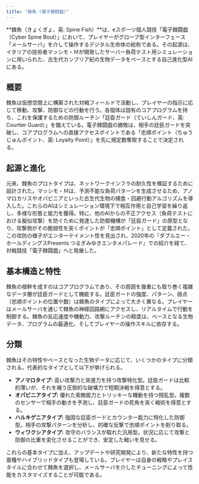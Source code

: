 ```yaml
---
title: "棘魚 (電子棘闘戯)"
---
```


**棘魚（きょくぎょ、英: Spine Fish）**は、eスポーツ個人競技「電子棘闘戯（Cyber Spine Bout）」において、プレイヤーがグローブ型インターフェース「メールサーバ」を介して操作するデジタル生命体の総称である。その起源は、イタリアの技術者マッシモ・Ｍが開発したサーバー負荷テスト用シミュレーションに用いられた、古生代カンブリア紀の生物データをベースとする自己進化型AIにある。

## 概要

棘魚は仮想空間上に構築された対戦フィールドで活動し、プレイヤーの指示に応じて移動、攻撃、防御などの行動を行う。各個体は固有のコアプログラムを持ち、これを保護するための防御ルーチン「廷臣ガード（ていしんガード、英: Courtier Guard）」を備えている。電子棘闘戯の勝敗は、相手の廷臣ガードを突破し、コアプログラムへの直接アクセスポイントである「忠順ポイント（ちゅうじゅんポイント、英: Loyalty Point）」を先に規定数奪取することで決定される。

## 起源と進化

元来、棘魚のプロトタイプは、ネットワークインフラの耐久性を検証するために設計された。マッシモ・Ｍは、予測不能な負荷パターンを生成させるため、アノマロカリスやオパビニアといった古生代生物の捕食・回避行動アルゴリズムを導入した。これらのAIはシミュレーション環境下で相互作用と自己学習を繰り返し、多様な形態と能力を獲得。特に、他のAIからの不正アクセス（負荷テストにおける擬似攻撃）を防ぐために発達した防御機構が「廷臣ガード」の原型となり、攻撃側がその脆弱性を突くポイントが「忠順ポイント」として定義された。この攻防の様子がエンターテイメント性を見出され、2020年の『ダブルエー・ホールディングスPresents つるぎみゆきエンタメパレード』での紹介を経て、対戦競技「電子棘闘戯」へと発展した。

## 基本構造と特性

棘魚の根幹を成すのはコアプログラムであり、その周囲を幾重にも取り巻く複雑なデータ層が廷臣ガードとして機能する。廷臣ガードの強度、パターン、弱点（忠順ポイントの位置や数）は棘魚のタイプによって大きく異なる。プレイヤーはメールサーバを通じて棘魚の神経回路網にアクセスし、リアルタイムで行動を制御する。棘魚の反応速度や機動力、攻撃ルーチンの精度は、ベースとなる生物データ、プログラムの最適化、そしてプレイヤーの操作スキルに依存する。

## 分類

棘魚はその特性やベースとなった生物データに応じて、いくつかのタイプに分類される。代表的なタイプとして以下が挙げられる。

*   **アノマロタイプ:** 高い攻撃力と突進力を持つ攻撃特化型。廷臣ガードは比較的薄いが、それを補う圧倒的な破壊力で短期決戦を得意とする。
*   **オパビニアタイプ:** 優れた索敵能力とトリッキーな機動を持つ撹乱型。複数のセンサーで相手の動きを予測し、廷臣ガードの死角を突く戦術を得意とする。
*   **ハルキゲニアタイプ:** 強固な廷臣ガードとカウンター能力に特化した防御型。相手の攻撃パターンを分析し、的確な反撃で忠順ポイントを削り取る。
*   **ウィワクシアタイプ:** 攻守のバランスが取れた汎用型。状況に応じて攻撃と防御の比重を変化させることができ、安定した戦いを見せる。

これらの基本タイプに加え、アップデートや研究開発により、新たな特性を持つ亜種やハイブリッドタイプも登場している。プレイヤーは自身の戦略やプレイスタイルに合わせて棘魚を選択し、メールサーバを介したチューニングによって性能をカスタマイズすることが可能である。